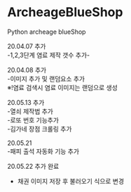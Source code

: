 # ArcheageBlueShop
Python archeage blueShop

20.04.07 추가<br> 
-1,2,3단계 염료 제작 갯수 추가-<br>

20.04.08 추가<br>
-이미지 추가 및 랜덤요소 추가<br>
※!염료 검색시 염료 이미지는 랜덤으로 생성<br>

20.05.13 추가<br>
-열쇠 제작법 추가<br>
-로또 번호 기능추가<br>
-김가네 장점 크롤링 추가<br>

20.05.21<br>
-패피 출석 자동화 기능 추가<br>

20.05.22 추가 완료<br>
 - 채권 이미지 저장 후 불러오기 식으로 변경
